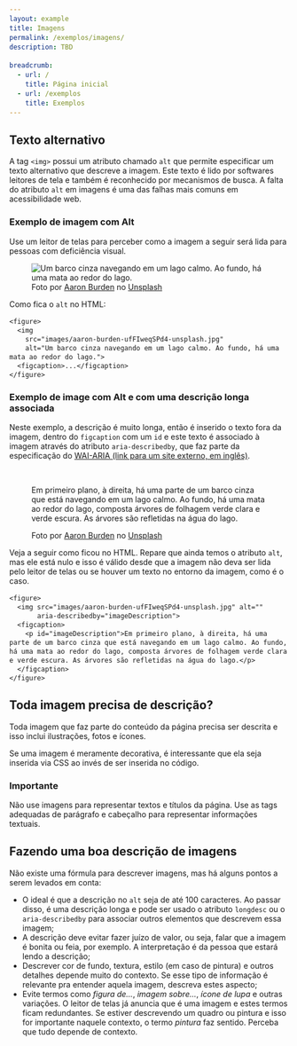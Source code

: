 ```yaml
---
layout: example
title: Imagens
permalink: /exemplos/imagens/
description: TBD

breadcrumb:
  - url: /
    title: Página inicial
  - url: /exemplos
    title: Exemplos
---
```


## Texto alternativo

A tag `<img>` possui um atributo chamado `alt` que permite especificar um texto alternativo que descreve a imagem. Este texto é lido por softwares leitores de tela e também é reconhecido por mecanismos de busca. A falta do atributo `alt` em imagens é uma das falhas mais comuns em acessibilidade web.

### Exemplo de imagem com Alt

Use um leitor de telas para perceber como a imagem a seguir será lida para pessoas com deficiência visual.

<figure>
  <img src="{{ site.baseurl }}/images/aaron-burden-ufFIweqSPd4-unsplash.jpg" alt="Um barco cinza navegando em um lago calmo. Ao fundo, há uma mata ao redor do lago.">
  <figcaption>
    Foto por <a href="https://unsplash.com/@aaronburden?utm_source=unsplash&utm_medium=referral&utm_content=creditCopyText">Aaron Burden</a> no <a href="https://unsplash.com/s/photos/lake?utm_source=unsplash&utm_medium=referral&utm_content=creditCopyText">Unsplash</a>
  </figcaption>
</figure>

Como fica o `alt` no HTML:

    <figure>
      <img 
        src="images/aaron-burden-ufFIweqSPd4-unsplash.jpg" 
        alt="Um barco cinza navegando em um lago calmo. Ao fundo, há uma mata ao redor do lago.">
      <figcaption>...</figcaption>
    </figure>

### Exemplo de image com Alt e com uma descrição longa associada

Neste exemplo, a descrição é muito longa, então é inserido o texto fora da imagem, dentro do `figcaption` com um `id` e este texto é associado à imagem através do atributo `aria-describedby`, que faz parte da especificação do <a href="https://www.w3.org/WAI/standards-guidelines/aria/">WAI-ARIA (link para um site externo, em inglês)</a>.

<figure>
  <img src="{{ site.baseurl }}/images/aaron-burden-ufFIweqSPd4-unsplash.jpg" alt="" aria-describedby="imageDescription">
  <figcaption>
    <p id="imageDescription">Em primeiro plano, à direita, há uma parte de um barco cinza que está navegando em um lago calmo. Ao fundo, há uma mata ao redor do lago, composta árvores de folhagem verde clara e verde escura. As árvores são refletidas na água do lago.</p>
    Foto por <a href="https://unsplash.com/@aaronburden?utm_source=unsplash&utm_medium=referral&utm_content=creditCopyText">Aaron Burden</a> no <a href="https://unsplash.com/s/photos/lake?utm_source=unsplash&utm_medium=referral&utm_content=creditCopyText">Unsplash</a>
  </figcaption>
</figure>

Veja a seguir como ficou no HTML. Repare que ainda temos o atributo `alt`, mas ele está nulo e isso é válido desde que a imagem não deva ser lida pelo leitor de telas ou se houver um texto no entorno da imagem, como é o caso.

    <figure>
      <img src="images/aaron-burden-ufFIweqSPd4-unsplash.jpg" alt="" 
           aria-describedby="imageDescription">
      <figcaption>
        <p id="imageDescription">Em primeiro plano, à direita, há uma parte de um barco cinza que está navegando em um lago calmo. Ao fundo, há uma mata ao redor do lago, composta árvores de folhagem verde clara e verde escura. As árvores são refletidas na água do lago.</p>
      </figcaption>
    </figure>

## Toda imagem precisa de descrição?

Toda imagem que faz parte do conteúdo da página precisa ser descrita e isso inclui ilustrações, fotos e ícones.

Se uma imagem é meramente decorativa, é interessante que ela seja inserida via CSS ao invés de ser inserida no código.

<div class="tip">
  <h3 class="tip-title">Importante</h3>
  <p>Não use imagens para representar textos e títulos da página. Use as tags adequadas de parágrafo e cabeçalho para representar informações textuais.</p>
</div>

## Fazendo uma boa descrição de imagens

Não existe uma fórmula para descrever imagens, mas há alguns pontos a serem levados em conta:
- O ideal é que a descrição no `alt` seja de até 100 caracteres. Ao passar disso, é uma descrição longa e pode ser usado o atributo `longdesc` ou o `aria-describedby` para associar outros elementos que descrevem essa imagem;
- A descrição deve evitar fazer juízo de valor, ou seja, falar que a imagem é bonita ou feia, por exemplo. A interpretação é da pessoa que estará lendo a descrição;
- Descrever cor de fundo, textura, estilo (em caso de pintura) e outros detalhes depende muito do contexto. Se esse tipo de informação é relevante pra entender aquela imagem, descreva estes aspecto;
- Evite termos como *figura de...*, *imagem sobre...*, *ícone de lupa* e outras variações. O leitor de telas já anuncia que é uma imagem e estes termos ficam redundantes. Se estiver descrevendo um quadro ou pintura e isso for importante naquele contexto, o termo *pintura* faz sentido. Perceba que tudo depende de contexto.